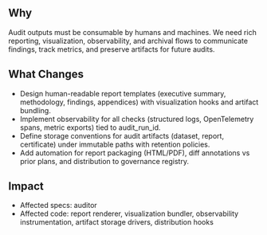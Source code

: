## Why
Audit outputs must be consumable by humans and machines. We need rich reporting, visualization, observability, and archival flows to communicate findings, track metrics, and preserve artifacts for future audits.

## What Changes
- Design human-readable report templates (executive summary, methodology, findings, appendices) with visualization hooks and artifact bundling.
- Implement observability for all checks (structured logs, OpenTelemetry spans, metric exports) tied to audit_run_id.
- Define storage conventions for audit artifacts (dataset, report, certificate) under immutable paths with retention policies.
- Add automation for report packaging (HTML/PDF), diff annotations vs prior plans, and distribution to governance registry.

## Impact
- Affected specs: auditor
- Affected code: report renderer, visualization bundler, observability instrumentation, artifact storage drivers, distribution hooks
